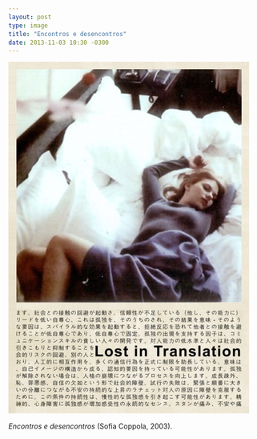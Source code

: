 ```yaml
---
layout: post
type: image
title: "Encontros e desencontros"
date: 2013-11-03 10:30 -0300
---
```

![Pôster do filme “Encontros e desencontros”, com a personagem de Scarlett Johansson deitada na cama e, abaixo, o título do filme entre caracteres de idiomas japoneses.](/assets/2013/tumblr_mdh25aNfvx1qabqmso1_500.jpg)

_Encontros e desencontros_ (Sofia Coppola, 2003).
